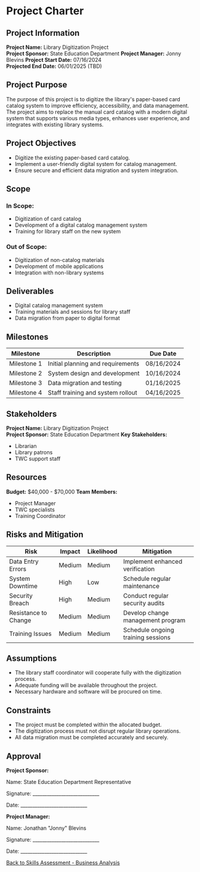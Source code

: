 # Project Charter

## Project Information
**Project Name:** Library Digitization Project  
**Project Sponsor:** State Education Department 
**Project Manager:** Jonny Blevins
**Project Start Date:** 07/16/2024  
**Projected End Date:** 06/01/2025 (TBD)

## Project Purpose
The purpose of this project is to digitize the library's paper-based card catalog system to improve efficiency, accessibility, and data management. The project aims to replace the manual card catalog with a modern digital system that supports various media types, enhances user experience, and integrates with existing library systems.

## Project Objectives
- Digitize the existing paper-based card catalog.
- Implement a user-friendly digital system for catalog management.
- Ensure secure and efficient data migration and system integration.

## Scope
### In Scope:
- Digitization of card catalog
- Development of a digital catalog management system
- Training for library staff on the new system

### Out of Scope:
- Digitization of non-catalog materials
- Development of mobile applications
- Integration with non-library systems

## Deliverables
- Digital catalog management system
- Training materials and sessions for library staff
- Data migration from paper to digital format

## Milestones
| Milestone     | Description                         | Due Date    |
|---------------|-------------------------------------|-------------|
| Milestone 1   | Initial planning and requirements   | 08/16/2024  |
| Milestone 2   | System design and development       | 10/16/2024  |
| Milestone 3   | Data migration and testing          | 01/16/2025  |
| Milestone 4   | Staff training and system rollout   | 04/16/2025  |

## Stakeholders
**Project Name:** Library Digitization Project  
**Project Sponsor:** State Education Department 
**Key Stakeholders:**
- Librarian
- Library patrons
- TWC support staff

## Resources
**Budget:** $40,000 - $70,000
**Team Members:**
- Project Manager
- TWC specialists
- Training Coordinator

## Risks and Mitigation
| Risk                  | Impact | Likelihood | Mitigation                          |
|-----------------------|--------|------------|-------------------------------------|
| Data Entry Errors     | Medium | Medium     | Implement enhanced verification     |
| System Downtime       | High   | Low        | Schedule regular maintenance        |
| Security Breach       | High   | Medium     | Conduct regular security audits     |
| Resistance to Change  | Medium | Medium     | Develop change management program   |
| Training Issues       | Medium | Medium     | Schedule ongoing training sessions  |

## Assumptions
- The library staff coordinator will cooperate fully with the digitization process.
- Adequate funding will be available throughout the project.
- Necessary hardware and software will be procured on time.

## Constraints
- The project must be completed within the allocated budget.
- The digitization process must not disrupt regular library operations.
- All data migration must be completed accurately and securely.

## Approval

**Project Sponsor:**  

Name: State Education Department Representative 

Signature: ____________________________  

Date: ____________________________  

**Project Manager:**  

Name: Jonathan "Jonny" Blevins

Signature: ____________________________  

Date: ____________________________  



[Back to Skills Assessment - Business Analysis](https://github.com/jonnyblevins/TWCSkillsAssessment/blob/main/README.md)

